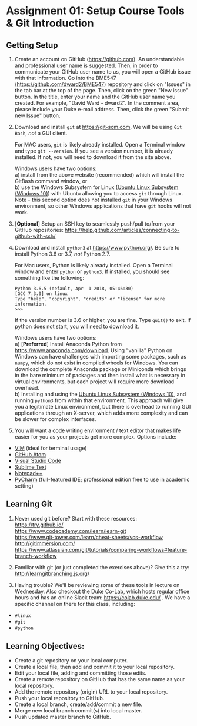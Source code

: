 # Assignment 01: Setup Course Tools & Git Introduction

## Getting Setup
1. Create an account on GitHub (https://github.com).  An understandable and
professional user name is suggested.  Then, in order to communicate your 
GitHub user name to us, you will open a GitHub issue with that information.  Go 
into the BME547 (<https://github.com/dward2/BME547>) repository and click on 
"Issues" in the tab bar at the top of the page.  Then, click on the green 
"New issue" button.  In the title, enter your name and the GitHub user name 
you created.  For example, "David Ward - dward2".  In the comment area, please
include your Duke e-mail address.  Then, click the green 
"Submit new Issue" button.  

2. Download and install `git` at https://git-scm.com.  We will be using 
`Git Bash`, *not* a GUI client.  
  
   For MAC users, `git` is likely already installed.  Open a Terminal window
and type `git --version`.  If you see a version number, it is already
installed.  If not, you will need to download it from the site above.

   Windows users have two options:   
   a) install from the above website (recommended) which will install the
   GitBash command window, or  
   b) use the Windows Subsystem for Linux 
([Ubuntu Linux Subsystem (Windows 10)](https://docs.microsoft.com/en-us/windows/wsl/about)) 
with Ubuntu allowing you to access `git` through Linux.  
Note - this second option does not installed `git` in your Windows environment, 
so other Windows applications that have `git` hooks will not work.

3. [**Optional**]  Setup an SSH key to seamlessly push/pull to/from your GitHub repositories:
   https://help.github.com/articles/connecting-to-github-with-ssh/

4. Download and install `python3` at https://www.python.org/. Be sure to
   install Python 3.6 or 3.7, *not* Python 2.7.  
   
   For Mac users, Python is likely already installed.  Open a Terminal window 
   and enter `python` or `python3`.  If installed, you should see something
   like the following:
   ```
   Python 3.6.5 (default, Apr  1 2018, 05:46:30)
   [GCC 7.3.0] on linux
   Type "help", "copyright", "credits" or "license" for more information.
   >>>
   ```
   If the version number is 3.6 or higher, you are fine.  Type `quit()` to 
   exit.  If python does not start, you will need to download it.
     
   Windows users have two options:  
   a) [**Preferred**] Install Anaconda Python from 
   https://www.anaconda.com/download.  Using "vanilla" Python on Windows can 
   have challenges with importing some packages, such as `numpy`, which do not 
   exist in compiled wheels for Windows.  You can download the complete 
   Anaconda package or Miniconda which brings in the bare minimum of packages 
   and then install what is necessary in virtual environments, but each project 
   will require more download overhead.  
   b) Installing and using the [Ubuntu Linux Subsystem (Windows 10)](https://docs.microsoft.com/en-us/windows/wsl/about), 
   and running `python3` from within that environment.  This approach will give 
   you a legitimate Linux environment, but there is overhead to running GUI 
   applications through an X-server, which adds more complexity and can be 
   slower for complex interfaces.

5. You will want a code writing environment / text editor that makes life 
easier for you as your projects get more complex.  Options include:
  + [VIM](http://www.vim.org) (ideal for terminal usage)
  + [GitHub Atom](https://atom.io/)
  + [Visual Studio Code](https://code.visualstudio.com/)
  + [Sublime Text](https://www.sublimetext.com/)
  + [Notepad++](https://notepad-plus-plus.org/)
  + [PyCharm](Resources/pycharm.md) (full-featured IDE; professional edition 
  free to use in academic setting)

## Learning Git
1. Never used git before?  Start with these resources:  
  https://try.github.io/  
  https://www.codecademy.com/learn/learn-git  
  https://www.git-tower.com/learn/cheat-sheets/vcs-workflow  
  http://gitimmersion.com/  
  https://www.atlassian.com/git/tutorials/comparing-workflows#feature-branch-workflow

1. Familiar with git (or just completed the exercises above)?  Give this a try:
  http://learngitbranching.js.org/

1. Having trouble?  We'll be reviewing some of these tools in lecture on
  Wednesday.  Also checkout the Duke Co-Lab, which hosts regular office hours
  and has an online Slack team: https://colab.duke.edu/ .  We have a specific
  channel on there for this class, including:
  + `#linux`
  + `#git`
  + `#python`

## Learning Objectives:
  + Create a git repository on your local computer.
  + Create a local file, then add and commit it to your local repository.
  + Edit your local file, adding and committing those edits.
  + Create a remote repository on GitHub that has the same name as your local repository.
  + Add the remote repository (origin) URL to your local repository.
  + Push your local repository to GitHub.
  + Create a local branch, create/add/commit a new file.
  + Merge new local branch commit(s) into local master.
  + Push updated master branch to GitHub.